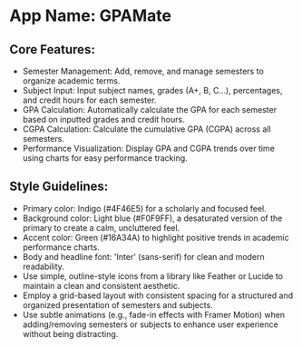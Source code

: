 # **App Name**: GPAMate

## Core Features:

- Semester Management: Add, remove, and manage semesters to organize academic terms.
- Subject Input: Input subject names, grades (A+, B, C...), percentages, and credit hours for each semester.
- GPA Calculation: Automatically calculate the GPA for each semester based on inputted grades and credit hours.
- CGPA Calculation: Calculate the cumulative GPA (CGPA) across all semesters.
- Performance Visualization: Display GPA and CGPA trends over time using charts for easy performance tracking.

## Style Guidelines:

- Primary color: Indigo (#4F46E5) for a scholarly and focused feel.
- Background color: Light blue (#F0F9FF), a desaturated version of the primary to create a calm, uncluttered feel.
- Accent color: Green (#16A34A) to highlight positive trends in academic performance charts.
- Body and headline font: 'Inter' (sans-serif) for clean and modern readability.
- Use simple, outline-style icons from a library like Feather or Lucide to maintain a clean and consistent aesthetic.
- Employ a grid-based layout with consistent spacing for a structured and organized presentation of semesters and subjects.
- Use subtle animations (e.g., fade-in effects with Framer Motion) when adding/removing semesters or subjects to enhance user experience without being distracting.